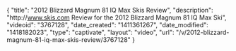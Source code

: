 {
    "title": "2012 Blizzard Magnum 81 IQ Max Skis Review",
    "description": "http:\/\/www.skis.com Review for the 2012 Blizzard Magnum 81 IQ Max Ski",
    "videoid": "3767128",
    "date_created": "1411361267",
    "date_modified": "1418182023",
    "type": "captivate",
    "layout": "video",
    "url": "\/v\/2012-blizzard-magnum-81-iq-max-skis-review\/3767128"
}